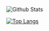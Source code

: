 ![Github Stats](https://github-readme-stats.vercel.app/api?username=ReeceDonovan&count_private=true&show_icons=true&theme=synthwave)

[![Top Langs](https://github-readme-stats.vercel.app/api/top-langs/?username=ReeceDonovan&layout=compact&theme=synthwave)](https://github.com/anuraghazra/github-readme-stats)
